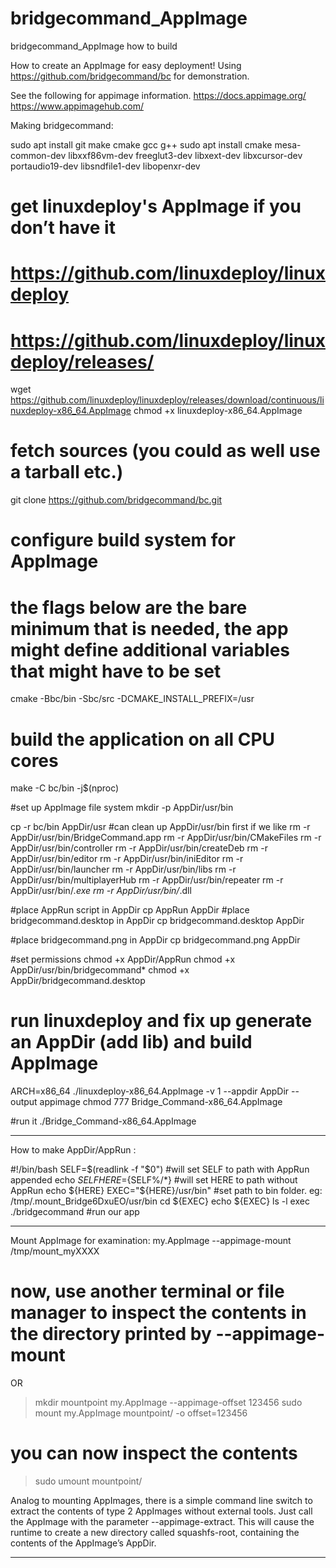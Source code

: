 # bridgecommand_AppImage
bridgecommand_AppImage how to build

How to create an  AppImage for easy deployment!
Using https://github.com/bridgecommand/bc for demonstration.

See the following for appimage information.
https://docs.appimage.org/
https://www.appimagehub.com/

Making bridgecommand:

sudo apt install git make cmake gcc g++
sudo apt install cmake mesa-common-dev libxxf86vm-dev freeglut3-dev libxext-dev libxcursor-dev portaudio19-dev libsndfile1-dev libopenxr-dev

# get linuxdeploy's AppImage if you don’t have it
# https://github.com/linuxdeploy/linuxdeploy
# https://github.com/linuxdeploy/linuxdeploy/releases/
wget https://github.com/linuxdeploy/linuxdeploy/releases/download/continuous/linuxdeploy-x86_64.AppImage
chmod +x linuxdeploy-x86_64.AppImage

# fetch sources (you could as well use a tarball etc.)
git clone https://github.com/bridgecommand/bc.git

# configure build system for AppImage
# the flags below are the bare minimum that is needed, the app might define additional variables that might have to be set
cmake -Bbc/bin -Sbc/src -DCMAKE_INSTALL_PREFIX=/usr
# build the application on all CPU cores
make -C bc/bin -j$(nproc)

#set up AppImage file system
mkdir -p AppDir/usr/bin

cp -r bc/bin AppDir/usr
#can clean up AppDir/usr/bin first if we like
rm -r AppDir/usr/bin/BridgeCommand.app
rm -r AppDir/usr/bin/CMakeFiles
rm -r AppDir/usr/bin/controller
rm -r AppDir/usr/bin/createDeb
rm -r AppDir/usr/bin/editor
rm -r AppDir/usr/bin/iniEditor
rm -r AppDir/usr/bin/launcher
rm -r AppDir/usr/bin/libs
rm -r AppDir/usr/bin/multiplayerHub
rm -r AppDir/usr/bin/repeater
rm -r AppDir/usr/bin/*.exe
rm -r AppDir/usr/bin/*.dll

#place AppRun script in AppDir
cp AppRun AppDir
#place bridgecommand.desktop in AppDir
cp bridgecommand.desktop AppDir

#place bridgecommand.png in AppDir
cp bridgecommand.png AppDir

#set permissions
chmod +x AppDir/AppRun
chmod +x AppDir/usr/bin/bridgecommand*
chmod +x AppDir/bridgecommand.desktop

# run linuxdeploy and fix up generate an AppDir (add lib) and build AppImage
ARCH=x86_64 ./linuxdeploy-x86_64.AppImage -v 1 --appdir AppDir --output appimage
chmod 777 Bridge_Command-x86_64.AppImage

#run it
./Bridge_Command-x86_64.AppImage

------------------

How to make AppDir/AppRun :

#!/bin/bash
SELF=$(readlink -f "$0") #will set SELF to path with AppRun appended 
echo ${SELF}
HERE=${SELF%/*} #will set HERE to path without AppRun
echo ${HERE}
EXEC="${HERE}/usr/bin" #set path to bin folder. eg: /tmp/.mount_Bridge6DxuEO/usr/bin
cd ${EXEC}
echo ${EXEC}
ls -l
exec ./bridgecommand #run our app

------------------------

Mount AppImage for examination:
my.AppImage --appimage-mount 
/tmp/mount_myXXXX
# now, use another terminal or file manager to inspect the contents in the directory printed by --appimage-mount

OR

> mkdir mountpoint
> my.AppImage --appimage-offset
> 123456
> sudo mount my.AppImage mountpoint/ -o offset=123456
# you can now inspect the contents
> sudo umount mountpoint/

Analog to mounting AppImages, there is a simple command line switch to extract the contents of type 2 AppImages without external tools. Just call the AppImage with the parameter --appimage-extract. This will cause the runtime to create a new directory called squashfs-root, containing the contents of the AppImage’s AppDir.

------------------------






